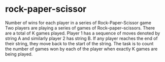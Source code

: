 # rock-paper-scissor

Number of wins for each player in a series of Rock-Paper-Scissor game
Two players are playing a series of games of Rock–paper–scissors. There are a total of K games played. Player 1 has a sequence of moves denoted by string A and similarly player 2 has string B. If any player reaches the end of their string, they move back to the start of the string. The task is to count the number of games won by each of the player when exactly K games are being played.

